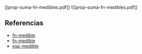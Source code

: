 [[prop-suma-fn-medibles.pdf]]
![[prop-suma-fn-medibles.pdf]]

## Referencias
- [fn-medible](./fn-medible.md)
- [fn-medible](./fn-medible.md)
- [esp-medible](./esp-medible.md)
